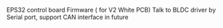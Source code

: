 EPS32 control board Firmware ( for V2 White PCB)
Talk to BLDC driver by Serial port, support CAN interface in future

